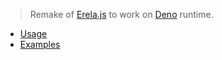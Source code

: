 > Remake of [Erela.js](https://github.com/MenuDocs/erela.js) to work on [Deno](https://deno.land) runtime.

- [Usage](https://github.com/TheMaestro0/lavalink/blob/master/example.js)
- [Examples](https://github.com/TheMaestro0/lavalink/blob/master/examples)